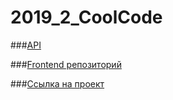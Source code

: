 # 2019_2_CoolCode

###[API](https://github.com/go-park-mail-ru/2019_2_CoolCode/blob/dev/api.md)

###[Frontend репозиторий](https://github.com/frontend-park-mail-ru/2019_2_CoolCode)

###[Ссылка на проект](http://boiling-chamber-90136.herokuapp.com/)
